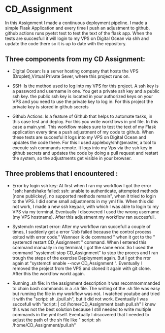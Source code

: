 # CD_Assignment
In this Assignment I made a continuous deployment pipeline. I made a simple Flask Application and every time I push an adjustment to github, github actions runs pyetst test to test the text of the flask app. When the tests are succesfull it will login to my VPS on Digital Ocean via shh and update the code there so it is up to date with the repository. 

## Three components from my CD Assignment:
- Digital Ocean: Is a server hosting company that hosts the VPS (Droplet),Virtual Private Sever, where this project runs on.
  
- SSH: Is the method used to log into my VPS for this project. A ssh key is a password and username in one. You get a private ssh key and a public ssh key.
  the public ssh key is located in your authorized keys on your VPS and you need to use the private key to log in. For this project the private key is stored in 
  github secrets
 
- Github Actions: Is a feature of Github that helps to automate tasks, in this case test and deploy. For this you write workflows in yml file. In this case a   main.yml. This workflow makes sure to test the text of my Flask application every time a push adjustment of my code to github. When these tests are succesful it logs into my VPS on Digital Ocean and updates the code there. For this I used appleboy/shh@master, a tool to execute ssh commands remote. It logs into my Vps via the ssh key in github secrets and updates the code by doing a pull request and restart the system, so the adjustments get visible in your browser.  
 
  
## Three problems that I encountered :
 - Error by login ssh key: At first when I ran my workflow I got the error  "ssh: handshake failed: ssh: unable to authenticate, attempted methods [none publickey], no supported methods remain", when it tried to login to the VPS. I did some small adjustments in my yml file. When this did not work, I made a new ssh keypair, with which I was able to login to my VPS via my terminal. Eventually I discovered I used the wrong username (my VPS hostname). After this adjustment my workflow ran succesfull.
 
 - Systemcln restart error: After my workflow ran succefull a couple of times, I suddenly got a error "Job failed because the control process exited with error code." Wanneer ik de command " when it got to the " systemctl restart CD_Assignment " command. When I entered this command manually in my terminal, I got the same error. So I used the command "systemctl stop CD_Assignment" to stop the proces and I ran trough the steps of the exercise Deployment again. But I got the rror again at "systemctl enable --now CD_Assignment ". Eventually I removed the project from the VPS and cloned it again with git clone. After this the workflow workt again. 
    
  - Running .sh file: In the assignment description it was recommommanded to chain bash commands in a .sh file. The writing of the .sh file was easy but running the file in my workflow was not. I watched youtube and tried it with the "script: sh ./pull.sh", but it did not work. Eventually I was succefull with
        "script: |
                 cd /home/CD_Assignment
                 bash pull.sh"
    I knew this was not the best solution because I still needed to write multiple commands in the yml itself. Eventually I discovered that I needed to adjust the path of the sh file like " script: sh /home/CD_Assignment/pull.sh" 
 
    

